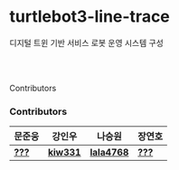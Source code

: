 # turtlebot3-line-trace
디지털 트윈 기반 서비스 로봇 운영 시스템 구성

<br>
<br>

Contributors
### Contributors
|문준웅|강인우|나승원|장연호|
|----|----|----|----|
|**[???](https://github.com/)**|**[kiw331](https://github.com/kiw331)**|**[lala4768](https://github.com/lala4768)**|**[???](https://github.com/)**|

